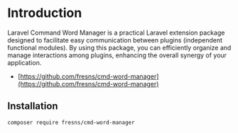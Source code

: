 # Introduction

Laravel Command Word Manager is a practical Laravel extension package designed to facilitate easy communication between plugins (independent functional modules). By using this package, you can efficiently organize and manage interactions among plugins, enhancing the overall synergy of your application.

- [https://github.com/fresns/cmd-word-manager](https://github.com/fresns/cmd-word-manager)

## Installation

```bash
composer require fresns/cmd-word-manager
```

